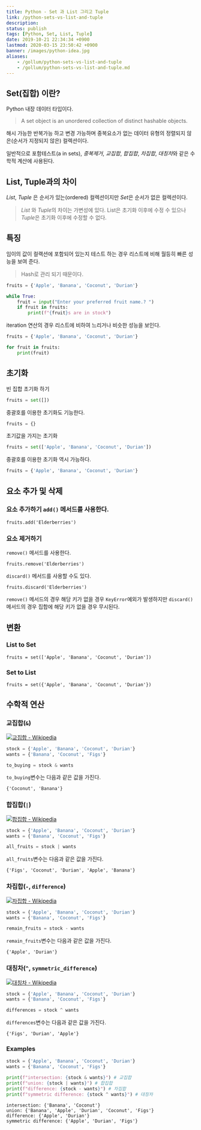 ```yaml
---
title: Python - Set 과 List 그리고 Tuple
link: /python-sets-vs-list-and-tuple
description: 
status: publish
tags: [Python, Set, List, Tuple]
date: 2019-10-21 22:34:34 +0900
lastmod: 2020-03-15 23:50:42 +0900
banner: /images/python-idea.jpg
aliases:
    - /gollum/python-sets-vs-list-and-tuple
    - /gollum/python-sets-vs-list-and-tuple.md
---
```


## Set(집합) 이란?
Python 내장 데이터 타입이다. 

> A set object is an unordered collection of distinct hashable objects.

해시 가능한 반복가능 하고 변경 가능하며 중복요소가 없는 데이터 유형의 정렬되지 않은(순서가 지정되지 않은) 컬렉션이다. 

일반적으로 포함테스트(a in sets), *중복제거*, *교집합*, *합집합*, *차집합*, *대칭차*와 같은 수학적 계산에 사용된다. 

## List, Tuple과의 차이
*List*, *Tuple* 은 순서가 있는(ordered) 컬렉션이지만 *Set*은 순서가 없은 컬렉션이다. 


> *List* 와 *Tuple*의 차이는 가변성에 있다. List은 초기화 이후에 수정 수 있으나 *Tuple*은 초기화 이후에 수정할 수 없다. 


## 특징
임이의 값이 컬랙션에 포함되어 있는지 테스트 하는 경우 리스트에 비해 월등히 빠른 성능을 보여 준다.

> Hash로 관리 되기 때문이다. 

<!--more-->

``` python
fruits = {'Apple', 'Banana', 'Coconut', 'Durian'}

while True:
    fruit = input("Enter your preferred fruit name.? ")    
    if fruit in fruits:
        print(f"{fruit}s are in stock")

```

iteration 연산의 경우 리스트에 비하여 느리거나 비슷한 성능을 보인다.

```python
fruits = {'Apple', 'Banana', 'Coconut', 'Durian'}

for fruit in fruits:
    print(fruit)
```


## 초기화

빈 집합 초기화 하기 

```python
fruits = set([])
```

중괄호를 이용한 초기화도 기능한다. 

```python
fruits = {}
```


초기값을 가지는 초기화 

```python
fruits = set(['Apple', 'Banana', 'Coconut', 'Durian'])
```

중괄호를 이용한 초기화 역시 가능하다. 

```python
fruits = {'Apple', 'Banana', 'Coconut', 'Durian'}
```

## 요소 추가 및 삭제

### 요소 추가하기 `add()`  메서드를 사용한다. 
```
fruits.add('Elderberries')
```

### 요소 제거하기 

`remove()` 메서드를 사용한다. 

```
fruits.remove('Elderberries')
```

`discard()` 메서드를 사용할 수도 있다. 

```
fruits.discard('Elderberries')
```

`remove()` 메서드의 경우 해당 키가 없을 경우 `KeyError`예외가 발생하지만 `discard()` 메서드의 경우 집합에 해당 키가 없을 경우 무시된다.



## 변환

### List to Set

```
fruits = set(['Apple', 'Banana', 'Coconut', 'Durian'])
```

### Set to List

```
fruits = set({'Apple', 'Banana', 'Coconut', 'Durian'})
```

## 수학적 연산

### 교집합(`&`)

[![교집합 - Wikipedia](https://upload.wikimedia.org/wikipedia/commons/c/cb/SetIntersection.svg)](https://ko.wikipedia.org/wiki/%EA%B5%90%EC%A7%91%ED%95%A9)

```python
stock = {'Apple', 'Banana', 'Coconut', 'Durian'}
wants = {'Banana', 'Coconut', 'Figs'}

to_buying = stock & wants
```

`to_buying`변수는 다음과 같은 값을 가진다. 

```
{'Coconut', 'Banana'}
```

### 합집합(`|`)

[![합집합 - Wikipedia](https://upload.wikimedia.org/wikipedia/commons/3/32/SetUnion.svg)](https://ko.wikipedia.org/wiki/%ED%95%A9%EC%A7%91%ED%95%A9)

```python
stock = {'Apple', 'Banana', 'Coconut', 'Durian'}
wants = {'Banana', 'Coconut', 'Figs'}

all_fruits = stock | wants
```

`all_fruits`변수는 다음과 같은 값을 가진다. 

```
{'Figs', 'Coconut', 'Durian', 'Apple', 'Banana'}
```

### 차집합(`-`, `difference`)


[![차집합 - Wikipedia](https://upload.wikimedia.org/wikipedia/commons/6/6c/SetDifferenceB.svg)](https://ko.wikipedia.org/wiki/%EC%97%AC%EC%A7%91%ED%95%A9#%EC%B0%A8%EC%A7%91%ED%95%A9)


```python
stock = {'Apple', 'Banana', 'Coconut', 'Durian'}
wants = {'Banana', 'Coconut', 'Figs'}

remain_fruits = stock - wants
```

`remain_fruits`변수는 다음과 같은 값을 가진다. 

```
{'Apple', 'Durian'}
```


### 대칭차(`^`, `symmetric_difference`)

[![대칭차 - Wikipedia](https://upload.wikimedia.org/wikipedia/commons/f/f2/SetSymmetricDifference.svg)](https://ko.wikipedia.org/wiki/%EB%8C%80%EC%B9%AD%EC%B0%A8)

```python
stock = {'Apple', 'Banana', 'Coconut', 'Durian'}
wants = {'Banana', 'Coconut', 'Figs'}

differences = stock ^ wants
```

`differences`변수는 다음과 같은 값을 가진다. 

```
{'Figs', 'Durian', 'Apple'}
```

### Examples

```python
stock = {'Apple', 'Banana', 'Coconut', 'Durian'}
wants = {'Banana', 'Coconut', 'Figs'}

print(f"intersection: {stock & wants}") # 교집합
print(f"union: {stock | wants}") # 합집합
print(f"difference: {stock - wants}") # 차집합
print(f"symmetric difference: {stock ^ wants}") # 대칭차
```


```
intersection: {'Banana', 'Coconut'}
union: {'Banana', 'Apple', 'Durian', 'Coconut', 'Figs'}
difference: {'Apple', 'Durian'}
symmetric difference: {'Apple', 'Durian', 'Figs'}
```
